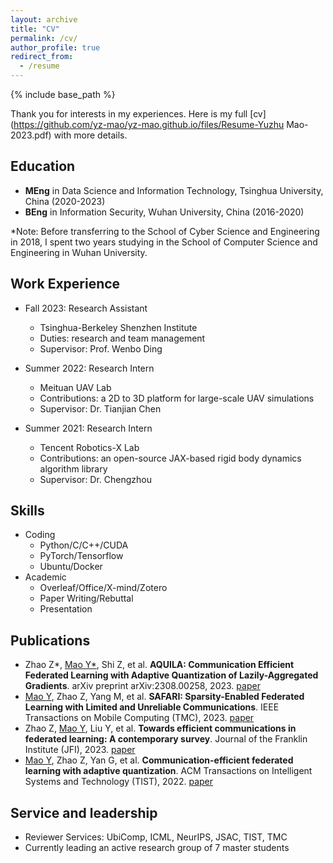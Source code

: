 ```yaml
---
layout: archive
title: "CV"
permalink: /cv/
author_profile: true
redirect_from:
  - /resume
---
```


{% include base_path %}

Thank you for interests in my experiences. Here is my full [cv](https://github.com/yz-mao/yz-mao.github.io/files/Resume-Yuzhu Mao-2023.pdf) with more details.

Education
------
- **MEng** in Data Science and Information Technology, Tsinghua University, China (2020-2023)
- **BEng** in Information Security, Wuhan University, China (2016-2020)
  
*Note: Before transferring to the School of Cyber Science and Engineering in 2018, I spent two years studying in the School of Computer Science and Engineering in Wuhan University.

Work Experience
------
* Fall 2023: Research Assistant
  * Tsinghua-Berkeley Shenzhen Institute
  * Duties: research and team management
  * Supervisor: Prof. Wenbo Ding

* Summer 2022: Research Intern
  * Meituan UAV Lab
  * Contributions: a 2D to 3D platform for large-scale UAV simulations
  * Supervisor: Dr. Tianjian Chen
    
* Summer 2021: Research Intern
  * Tencent Robotics-X Lab
  * Contributions: an open-source JAX-based rigid body dynamics algorithm library
  * Supervisor: Dr. Chengzhou
  
Skills
------
* Coding
  * Python/C/C++/CUDA
  * PyTorch/Tensorflow
  * Ubuntu/Docker
* Academic
  * Overleaf/Office/X-mind/Zotero
  * Paper Writing/Rebuttal
  * Presentation

Publications
------
- Zhao Z\*, <u>Mao Y*</u>, Shi Z, et al. **AQUILA: Communication Efficient Federated Learning with Adaptive Quantization of Lazily-Aggregated Gradients**. arXiv preprint arXiv:2308.00258, 2023. [paper](https://arxiv.org/abs/2308.00258)
- <u>Mao Y</u>, Zhao Z, Yang M, et al. **SAFARI: Sparsity-Enabled Federated Learning with Limited and Unreliable Communications**. IEEE Transactions on Mobile Computing (TMC), 2023. [paper](https://ieeexplore.ieee.org/abstract/document/10185584/)
- Zhao Z, <u>Mao Y</u>, Liu Y, et al. **Towards efficient communications in federated learning: A contemporary survey**. Journal of the Franklin Institute (JFI), 2023. [paper](https://arxiv.org/abs/2208.01200)
- <u>Mao Y</u>, Zhao Z, Yan G, et al. **Communication-efficient federated learning with adaptive quantization**. ACM Transactions on Intelligent Systems and Technology (TIST), 2022. [paper](https://dl.acm.org/doi/full/10.1145/3510587)

Service and leadership
------
* Reviewer Services: UbiComp, ICML, NeurIPS, JSAC, TIST, TMC
* Currently leading an active research group of 7 master students
